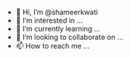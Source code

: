 - 👋 Hi, I’m @shameerkwati
- 👀 I’m interested in ...
- 🌱 I’m currently learning ...
- 💞️ I’m looking to collaborate on ...
- 📫 How to reach me ...

<!---
shameerkwati/shameerkwati is a ✨ special ✨ repository because its `README.md` (this file) appears on your GitHub profile.
You can click the Preview link to take a look at your changes.
--->

